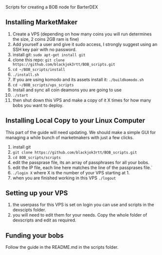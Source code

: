  Scripts for creating a BOB node for BarterDEX

## Installing MarketMaker
1) Create a VPS (depending on how many coins you will run determines the size, 2 coins 2GB ram is fine)
2) Add yourself a user and give it sudo access, I strongly suggest using an SSH key pair with no password.
3) install git: `sudo apt-get install git`
4) clone this repo: `git clone https://github.com/blackjok3rtt/BOB_scripts.git`
5) `cd ~/BOB_scripts/install`
6) `./install.sh`
7) If you are using komodo and its assets install it: `./buildkomodo.sh`
8) `cd ~/BOB_scripts/vps_scripts`
9) Install and sync all coin deamons you are going to use
10) `./start`
11) then shut down this VPS and make a copy of it X times for how many bobs you want to deploy.

## Installing Local Copy to your Linux Computer
This part of the guide will need updating. We should make a simple GUI for managing a while bunch of marketmakers with just a few clicks.
1) install git
2) `git clone https://github.com/blackjok3rtt/BOB_scripts.git`
3) `cd BOB_scripts/scripts`
4) edit the passprase file, its an array of passphrases for all your bobs.
5) edit the IP file, each line here matches the line of the passprases file.`
7) `./login X` where X is the number of your VPS starting at 1.
8) when you are finished working in this VPS `./logout`

## Setting up your VPS
1) the userpass for this VPS is set on login you can use and scripts in the dexscipts folder.
2) you will need to edit them for your needs. Copy the whole folder of dexscripts and edit as required.

## Funding your bobs
Follow the guide in the README.md in the scripts folder.

